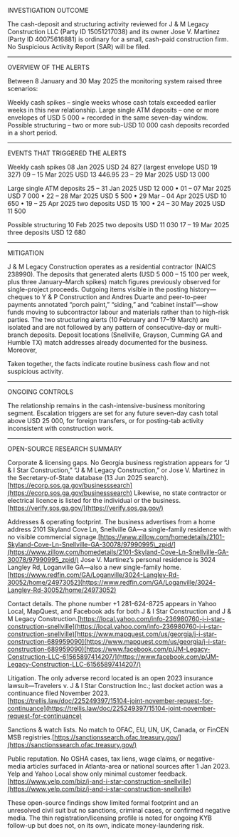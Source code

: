 INVESTIGATION OUTCOME

The cash-deposit and structuring activity reviewed for J & M Legacy Construction LLC (Party ID 15051217038) and its owner Jose V. Martinez (Party ID 40075616881) is ordinary for a small, cash-paid construction firm. No Suspicious Activity Report (SAR) will be filed.

---

OVERVIEW OF THE ALERTS

Between 8 January and 30 May 2025 the monitoring system raised three scenarios:

 Weekly cash spikes – single weeks whose cash totals exceeded earlier weeks in this new relationship.
 Large single ATM deposits – one or more envelopes of USD 5 000 + recorded in the same seven-day window.
 Possible structuring – two or more sub-USD 10 000 cash deposits recorded in a short period.

---

EVENTS THAT TRIGGERED THE ALERTS

Weekly cash spikes
08 Jan 2025  USD 24 827 (largest envelope USD 19 327)
09 – 15 Mar 2025  USD 13 446.95
23 – 29 Mar 2025  USD 13 000

Large single ATM deposits
25 – 31 Jan 2025 USD 12 000 • 01 – 07 Mar 2025 USD 7 000 • 22 – 28 Mar 2025 USD 5 500 •
29 Mar – 04 Apr 2025 USD 10 650 • 19 – 25 Apr 2025 two deposits USD 15 100 • 24 – 30 May 2025 USD 11 500

Possible structuring
10 Feb 2025 two deposits USD 11 030
17 – 19 Mar 2025 three deposits USD 12 680

---

MITIGATION

J & M Legacy Construction operates as a residential contractor (NAICS 238990).  The deposits that generated alerts (USD 5 000 – 15 100 per week, plus three January–March spikes) match figures previously observed for single-project proceeds.  Outgoing items visible in the posting history—cheques to Y & P Construction and Andres Duarte and peer-to-peer payments annotated “porch paint,” “siding,” and “cabinet install”—show funds moving to subcontractor labour and materials rather than to high-risk parties.  The two structuring alerts (10 February and 17–19 March) are isolated and are not followed by any pattern of consecutive-day or multi-branch deposits.  Deposit locations (Snellville, Grayson, Cumming GA and Humble TX) match addresses already documented for the business.  Moreover, 

Taken together, the facts indicate routine business cash flow and not suspicious activity.

---

ONGOING CONTROLS

The relationship remains in the cash-intensive-business monitoring segment.  Escalation triggers are set for any future seven-day cash total above USD 25 000, for foreign transfers, or for posting-tab activity inconsistent with construction work.

---

OPEN-SOURCE RESEARCH SUMMARY

 Corporate & licensing gaps. No Georgia business registration appears for “J & I Star Construction,” “J & M Legacy Construction,” or Jose V. Martinez in the Secretary-of-State database (13 Jun 2025 search).[https://ecorp.sos.ga.gov/businesssearch](https://ecorp.sos.ga.gov/businesssearch)
  Likewise, no state contractor or electrical licence is listed for the individual or the business.[https://verify.sos.ga.gov/](https://verify.sos.ga.gov/)

 Addresses & operating footprint. The business advertises from a home address 2101 Skyland Cove Ln, Snellville GA—a single-family residence with no visible commercial signage.[https://www.zillow.com/homedetails/2101-Skyland-Cove-Ln-Snellville-GA-30078/97990995\_zpid/](https://www.zillow.com/homedetails/2101-Skyland-Cove-Ln-Snellville-GA-30078/97990995_zpid/)
  Jose V. Martinez’s personal residence is 3024 Langley Rd, Loganville GA—also a new single-family home.[https://www.redfin.com/GA/Loganville/3024-Langley-Rd-30052/home/24973052](https://www.redfin.com/GA/Loganville/3024-Langley-Rd-30052/home/24973052)

 Contact details. The phone number +1 281-624-8725 appears in Yahoo Local, MapQuest, and Facebook ads for both J & I Star Construction and J & M Legacy Construction.[https://local.yahoo.com/info-236980760-j-i-star-construction-snellville](https://local.yahoo.com/info-236980760-j-i-star-construction-snellville)[https://www.mapquest.com/us/georgia/j-i-star-construction-689959090](https://www.mapquest.com/us/georgia/j-i-star-construction-689959090)[https://www.facebook.com/p/JM-Legacy-Construction-LLC-61565897414207/](https://www.facebook.com/p/JM-Legacy-Construction-LLC-61565897414207/)

 Litigation. The only adverse record located is an open 2023 insurance lawsuit—Travelers v. J & I Star Construction Inc.; last docket action was a continuance filed November 2023.[https://trellis.law/doc/225249397/15104-joint-november-request-for-continuance](https://trellis.law/doc/225249397/15104-joint-november-request-for-continuance)

 Sanctions & watch lists. No match to OFAC, EU, UN, UK, Canada, or FinCEN MSB registries.[https://sanctionssearch.ofac.treasury.gov/](https://sanctionssearch.ofac.treasury.gov/)

 Public reputation. No OSHA cases, tax liens, wage claims, or negative-media articles surfaced in Atlanta-area or national sources after 1 Jan 2023.  Yelp and Yahoo Local show only minimal customer feedback.[https://www.yelp.com/biz/j-and-i-star-construction-snellville](https://www.yelp.com/biz/j-and-i-star-construction-snellville)

These open-source findings show limited formal footprint and an unresolved civil suit but no sanctions, criminal cases, or confirmed negative media.  The thin registration/licensing profile is noted for ongoing KYB follow-up but does not, on its own, indicate money-laundering risk.
